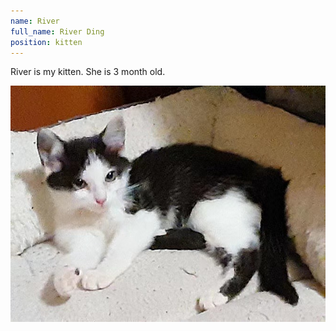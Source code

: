 ```yaml
---
name: River
full_name: River Ding
position: kitten
---
```


River is my kitten. She is 3 month old.

![This is River](/assets/images/River.JPG)